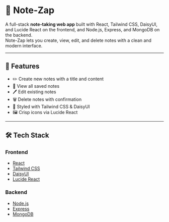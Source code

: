 # 📓 Note-Zap

A full-stack **note-taking web app** built with React, Tailwind CSS, DaisyUI, and Lucide React on the frontend, and Node.js, Express, and MongoDB on the backend.  
Note-Zap lets you create, view, edit, and delete notes with a clean and modern interface.

---

## 🚀 Features

- ✏️ Create new notes with a title and content
- 📄 View all saved notes
- 🖊️ Edit existing notes
- 🗑️ Delete notes with confirmation
- 🎨 Styled with Tailwind CSS & DaisyUI
- 🖼️ Crisp icons via Lucide React

---

## 🛠️ Tech Stack

### **Frontend**
- [React](https://react.dev/)
- [Tailwind CSS](https://tailwindcss.com/)
- [DaisyUI](https://daisyui.com/)
- [Lucide React](https://lucide.dev/)

### **Backend**
- [Node.js](https://nodejs.org/)
- [Express](https://expressjs.com/)
- [MongoDB](https://www.mongodb.com/)


